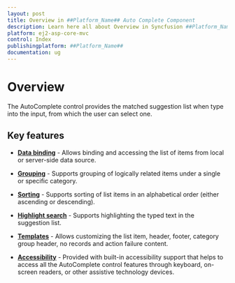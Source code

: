 ```yaml
---
layout: post
title: Overview in ##Platform_Name## Auto Complete Component
description: Learn here all about Overview in Syncfusion ##Platform_Name## Auto Complete component of Syncfusion Essential JS 2 and more.
platform: ej2-asp-core-mvc
control: Index
publishingplatform: ##Platform_Name##
documentation: ug
---
```



# Overview

The AutoComplete control provides the matched suggestion list when type into the input, from which the user can select one.

## Key features

* **[Data binding](./data-binding/)** - Allows binding and accessing the list of items from local or server-side data source.

* **[Grouping](./grouping/)** - Supports grouping of logically related items under a single or specific category.

* **[Sorting](https://help.syncfusion.com/cr/cref_files/aspnetcore-js2/Syncfusion.EJ2~Syncfusion.EJ2.DropDowns.AutoComplete~SortOrder.html)** - Supports sorting of list items in an alphabetical order (either ascending or descending).

* **[Highlight search](./how-to/custom-search/)** - Supports highlighting the typed text in the suggestion list.

* **[Templates](./templates/)** - Allows customizing the list item, header, footer, category group header, no records and action failure content.

* **[Accessibility](./accessibility/)** - Provided with built-in accessibility support that helps to access all the AutoComplete control features through keyboard, on-screen readers, or other assistive technology devices.